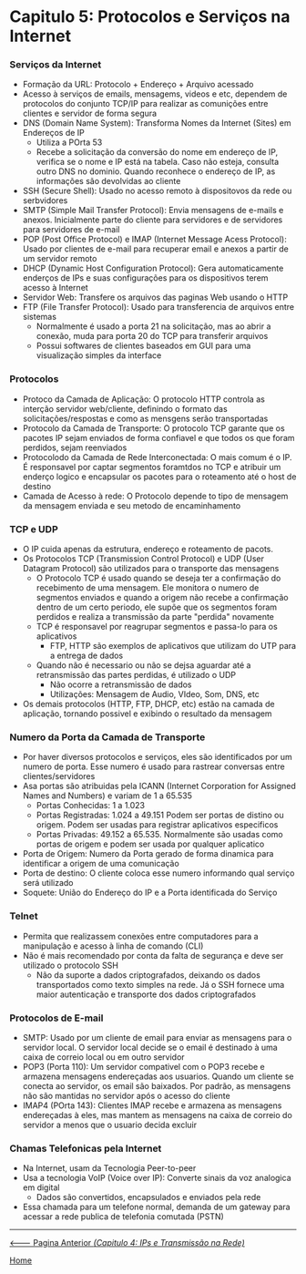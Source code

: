 # Capitulo 5: Protocolos e Serviços na Internet

### Serviços da Internet

- Formação da URL: Protocolo + Endereço + Arquivo acessado
- Acesso à serviços de emails, mensagems, videos e etc, dependem de protocolos do conjunto TCP/IP para realizar as comunições entre clientes e servidor de forma segura
- DNS (Domain Name System): Transforma Nomes da Internet (Sites) em Endereços de IP
  - Utiliza a POrta 53
  - Recebe a solicitação da conversão do nome em endereço de IP, verifica se o nome e IP está na tabela. Caso não esteja, consulta outro DNS no dominio. Quando reconhece o endereço de IP, as informações são devolvidas ao cliente
- SSH (Secure Shell): Usado no acesso remoto à dispositovos da rede ou serbvidores
- SMTP (Simple Mail Transfer Protocol): Envia mensagens de e-mails e anexos. Inicialmente parte do cliente para servidores e de servidores para servidores de e-mail
- POP (Post Office Protocol) e IMAP (Internet Message Acess Protocol): Usado por clientes de e-mail para recuperar email e anexos a partir de um servidor remoto
- DHCP (Dynamic Host Configuration Protocol): Gera automaticamente enderços de IPs e suas configurações para os dispositivos terem acesso à Internet
- Servidor Web: Transfere os arquivos das paginas Web usando o HTTP
- FTP (File Transfer Protocol): Usado para transferencia de arquivos entre sistemas
  - Normalmente é usado a porta 21 na solicitação, mas ao abrir a conexão, muda para porta 20 do TCP para transferir arquivos
  - Possui softwares de clientes baseados em GUI para uma visualização simples da interface


### Protocolos

- Protoco da Camada de Aplicação: O protocolo HTTP controla as interção servidor web/cliente, definindo o formato das solicitações/respostas e como as mensgens serão transportadas
- Protocolo da Camada de Transporte: O protocolo TCP garante que os pacotes IP sejam enviados de forma confiavel e que todos os que foram perdidos, sejam reenviados
- Protocolodo da Camada de Rede Interconectada: O mais comum é o IP. É  responsavel por captar segmentos foramtdos no TCP e atribuir um enderço logico e encapsular os pacotes para o roteamento até o host de destino
- Camada de Acesso à rede: O Protocolo depende to tipo de mensagem da mensagem enviada e seu metodo de encaminhamento

### TCP e UDP

-  O IP cuida apenas da estrutura, endereço e roteamento de pacots.
- Os Protocolos TCP (Transmission Control Protocol) e UDP (User Datagram Protocol) são utilizados para o transporte das mensagens
  - O Protocolo TCP é usado quando se deseja ter a confirmação do recebimento de uma mensagem. Ele monitora o numero de segmentos enviados e quando a origem não recebe a confirmação dentro de um certo periodo, ele supõe que os segmentos foram perdidos e realiza a transmissão da parte "perdida" novamente
  - TCP é responsavel por reagrupar segmentos e passa-lo para os aplicativos
    - FTP, HTTP são exemplos de aplicativos que utilizam do UTP para a entrega de dados
  - Quando não é necessario ou não se dejsa aguardar até a retransmissão das partes perdidas, é utilizado o UDP
    - Não ocorre a retransmissão de dados
    - Utilizações: Mensagem de Audio, VIdeo, Som, DNS, etc
- Os demais protocolos (HTTP, FTP, DHCP, etc) estão na camada de aplicação, tornando possivel e exibindo o resultado da mensagem

### Numero da Porta da Camada de Transporte

- Por haver diversos protocolos e serviços, eles são identificados por um numero de porta. Esse numero é usado para rastrear conversas entre clientes/servidores
- Asa portas são atribuidas pela ICANN (Internet Corporation for Assigned Names and Numbers) e variam de 1 a 65.535
  - Portas Conhecidas: 1 a 1.023
  - Portas Registradas: 1.024 a 49.151 Podem ser portas de distino ou origem. Podem ser usadas para registrar aplicativos especificos
  - Portas Privadas: 49.152 a 65.535. Normalmente são usadas como portas de origem e podem ser usada por qualquer aplicatico
- Porta de Origem: Numero da Porta gerado de forma dinamica para identificar a origem de uma comunicação
- Porta de destino: O cliente coloca esse numero informando qual serviço será utilizado
- Soquete: União do Endereço do IP e a Porta identificada do Serviço

### Telnet

- Permita que realizassem conexões entre computadores para a manipulação e acesso à linha de comando (CLI)
- Não é mais recomendado por conta da falta de segurança e deve ser utilizado o protocolo SSH
  - Não da suporte a dados criptografados, deixando os dados transportados como texto simples na rede. Já o SSH fornece uma maior autenticação e transporte dos dados criptografados

### Protocolos de E-mail

- SMTP: Usado por um cliente de email para enviar as mensagens para o servidor local. O servidor local decide se o email é destinado à uma caixa de correio local ou em outro servidor
- POP3 (Porta 110): Um servidor compativel com o POP3 recebe e armazena mensagens endereçadas aos usuarios. Quando um cliente se conecta ao servidor, os email são baixados. Por padrão, as mensagens não são mantidas no servidor após o acesso do cliente
- IMAP4 (POrta 143): Clientes IMAP recebe e armazena as mensagens endereçadas à eles, mas mantem as mensagens na caixa de correio do servidor a menos que o usuario decida excluir

### Chamas Telefonicas pela Internet

- Na Internet, usam da Tecnologia Peer-to-peer
- Usa a tecnologia VoIP (Voice over IP): Converte sinais da voz analogica em digital
  - Dados são convertidos, encapsulados e enviados pela rede
- Essa chamada para um telefone normal, demanda de um gateway para acessar a rede publica de telefonia comutada (PSTN)


---

[<--- Pagina Anterior *(Capitulo 4: IPs e Transmissão na Rede)*](04_IPs_Transmissoes.md)

[Home](README.MD)